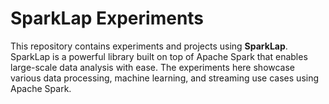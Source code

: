 # SparkLap Experiments

This repository contains experiments and projects using **SparkLap**. SparkLap is a powerful library built on top of Apache Spark that enables large-scale data analysis with ease. The experiments here showcase various data processing, machine learning, and streaming use cases using Apache Spark.
